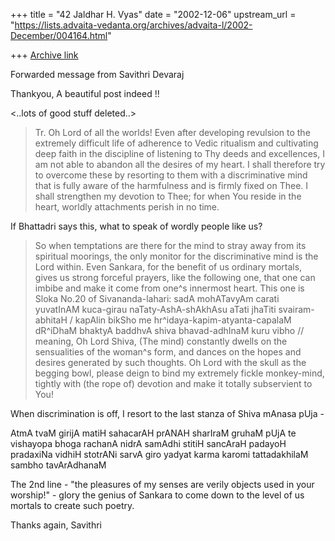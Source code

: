 +++
title = "42 Jaldhar H. Vyas"
date = "2002-12-06"
upstream_url = "https://lists.advaita-vedanta.org/archives/advaita-l/2002-December/004164.html"

+++
[Archive link](https://lists.advaita-vedanta.org/archives/advaita-l/2002-December/004164.html)

Forwarded message from Savithri Devaraj

Thankyou, A beautiful post indeed !!

<..lots of good stuff deleted..>

> Tr.  Oh Lord of all the worlds! Even after
> developing revulsion to the
> extremely difficult life of adherence to Vedic
> ritualism and cultivating
> deep faith in the discipline of listening to Thy
> deeds and excellences, I
> am not able to abandon all the desires of my heart.
> I shall therefore try
> to overcome these by resorting to them with a
> discriminative mind that is
> fully aware of the harmfulness and is firmly fixed
> on Thee. I shall
> strengthen my devotion to Thee; for when You reside
> in the heart, worldly
> attachments perish in no time.

If Bhattadri says this, what to speak of wordly people
like us?

> So when temptations are there for the mind to stray
> away from its
> spiritual moorings, the only monitor for the
> discriminative mind is the
> Lord within. Even Sankara, for the benefit of us
> ordinary mortals, gives
> us strong forceful prayers, like the following one,
> that one can imbibe
> and make it come from one^s innermost heart. This
> one is Sloka No.20 of
> Sivananda-lahari:
> sadA mohATavyAm carati yuvatInAM kuca-girau
> naTaty-AshA-shAkhAsu aTati jhaTiti svairam-abhitaH /
> kapAlin bikSho me hr^idaya-kapim-atyanta-capalaM
> dR^iDhaM bhaktyA baddhvA shiva bhavad-adhInaM kuru
> vibho //
> meaning, Oh Lord Shiva, (The mind) constantly dwells
> on the sensualities
> of the woman^s form, and dances on the hopes and
> desires generated by such
> thoughts. Oh Lord with the skull as the begging
> bowl, please deign to bind
> my extremely fickle monkey-mind, tightly with (the
> rope of) devotion and
> make it  totally subservient to You!

When discrimination is off, I resort to the last
stanza of Shiva mAnasa pUja -

AtmA tvaM girijA matiH sahacarAH prANAH sharIraM
gruhaM
pUjA te vishayopa bhoga rachanA nidrA samAdhi stitiH
sancAraH padayoH pradaxiNa vidhiH stotrANi sarvA giro
yadyat karma karomi tattadakhilaM sambho tavArAdhanaM

The 2nd line - "the pleasures of my senses are verily
objects used in your worship!" - glory the genius of
Sankara to come down to the level of us mortals to
create such poetry.

Thanks again,
Savithri

